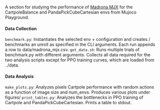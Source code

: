 A section for studying the performance of [Madrona MJX](https://github.com/shacklettbp/madrona_mjx) for the CartpoleBalance and PandaPickCubeCartesian envs from Mujoco Playground.

#### Data Collection
`benchmark.py`: Instantiates the selected env + configuration and creates / benchmarks an unroll as specified in the CLI arguments. Each run appends a row to data/madrona_mjx.csv.
`get_data.sh`: Runs multiple trials of benchmark.py with different arguments. Collects all data required for the two analysis scripts except for PPO training curves, which are loaded from ../data.

#### Data Analysis
`make_plots.py`: Analyzes pixels Cartpole performance with random actions as a function of image size and num_envs. Produces various plots under figures/
`print_tables.py`: Analyzes the bottlenecks in PPO training of Cartpole and PandaPickCubeCartesian. Prints a table to stdout.

